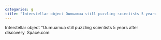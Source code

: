 ```yaml
---
categories: g
title: "Interstellar object Oumuamua still puzzling scientists 5 years after discovery  Spacecom"
---
```

Interstellar object "Oumuamua still puzzling scientists 5 years after discovery&nbsp;&nbsp;Space.com